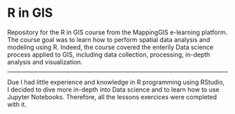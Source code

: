 # R in GIS
Repository for the R in GIS course from the MappingGIS e-learning platform. The course goal was to learn how to perform spatial data analysis and modeling using R. Indeed, the course covered the enterily Data science process applied to GIS, including data collection, processing, in-depth analysis and visualization.  

---

Due I had little experience and knowledge in R programming using RStudio, I decided to dive more in-depth into Data science and to learn how to use Jupyter Notebooks. Therefore, all the lessons exercices were completed with it. 
